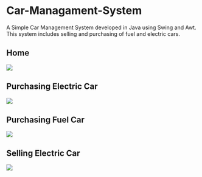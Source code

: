 # Car-Managament-System
A Simple Car Management System developed in Java using Swing and Awt. This system includes selling and purchasing of fuel and electric cars.

## Home
![](https://i.ibb.co/7CD4Vcj/car1.png)

## Purchasing Electric Car
![](https://i.ibb.co/xFC57LT/Buying-Electric-Car.png)

## Purchasing Fuel Car
![](https://i.ibb.co/z5tPhpJ/Purchasing-car.png)

## Selling Electric Car
![](https://i.ibb.co/QfW933j/Selling-Car.png)

